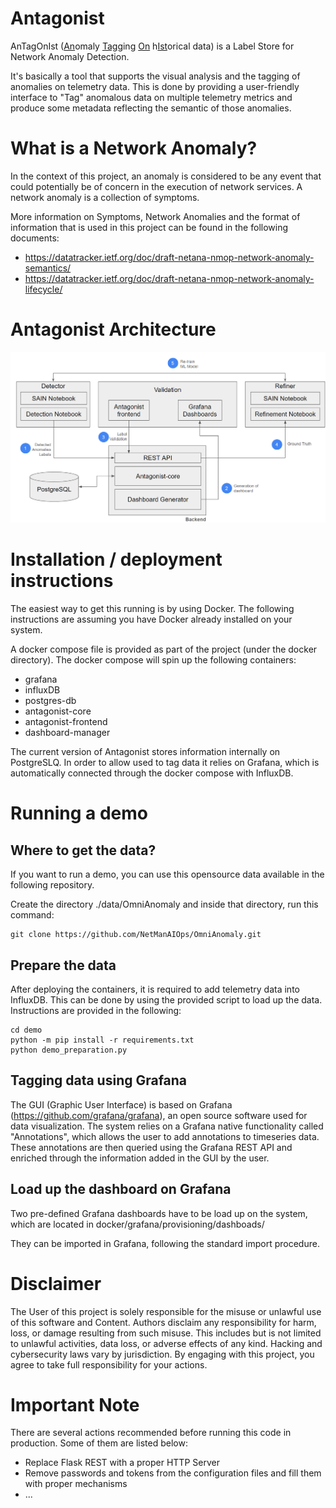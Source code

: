 # Antagonist
AnTagOnIst (<ins>An</ins>omaly <ins>Tag</ins>ging <ins>On</ins> h<ins>Ist</ins>orical data) is a Label Store for Network Anomaly Detection.

It's basically a tool that supports the visual analysis and the tagging of anomalies on  telemetry data.
This is done by providing a user-friendly interface to "Tag" anomalous data on multiple telemetry metrics and produce some metadata reflecting the semantic of those anomalies.

# What is a Network Anomaly?
In the context of this project, an anomaly is considered to be any event that could potentially be of concern in the execution of network services.
A network anomaly is a collection of symptoms.

More information on Symptoms, Network Anomalies and the format of information that is used in this project can be found in the following documents:
 - https://datatracker.ietf.org/doc/draft-netana-nmop-network-anomaly-semantics/
 - https://datatracker.ietf.org/doc/draft-netana-nmop-network-anomaly-lifecycle/

# Antagonist Architecture
![Antagonist Architecture](https://github.com/vriccobene/antagonist/blob/IETF120/images/antagonist_architecture.png)

# Installation / deployment instructions
The easiest way to get this running is by using Docker.
The following instructions are assuming you have Docker already installed on your system.

A docker compose file is provided as part of the project (under the docker directory).
The docker compose will spin up the following containers: 

 - grafana
 - influxDB
 - postgres-db
 - antagonist-core
 - antagonist-frontend
 - dashboard-manager

The current version of Antagonist stores information internally on PostgreSLQ.
In order to allow used to tag data it relies on Grafana, which is automatically connected through the docker compose with InfluxDB.

# Running a demo

## Where to get the data?
 If you want to run a demo, you can use this opensource data available in the following repository.
 
 Create the directory ./data/OmniAnomaly and inside that directory, run this command:

    git clone https://github.com/NetManAIOps/OmniAnomaly.git


## Prepare the data
After deploying the containers, it is required to add telemetry data into InfluxDB.
This can be done by using the provided script to load up the data. Instructions are provided in the following:

    cd demo
    python -m pip install -r requirements.txt
    python demo_preparation.py


## Tagging data using Grafana
The GUI (Graphic User Interface) is based on Grafana (https://github.com/grafana/grafana), an open source software used for data visualization.
The system relies on a Grafana native functionality called "Annotations", which allows the user to add annotations to timeseries data. These annotations are then queried using the Grafana REST API and enriched through the information added in the GUI by the user.

## Load up the dashboard on Grafana
Two pre-defined Grafana dashboards have to be load up on the system, which are located in docker/grafana/provisioning/dashboads/

They can be imported in Grafana, following the standard import procedure.


# Disclaimer
The User of this project is solely responsible for the misuse or unlawful use of this software and Content. 
Authors disclaim any responsibility for harm, loss, or damage resulting from such misuse. 
This includes but is not limited to unlawful activities, data loss, or adverse effects of any kind. 
Hacking and cybersecurity laws vary by jurisdiction. 
By engaging with this project, you agree to take full responsibility for your actions.


# Important Note
There are several actions recommended before running this code in production. Some of them are listed below:

- Replace Flask REST with a proper HTTP Server
- Remove passwords and tokens from the configuration files and fill them with proper mechanisms
- ...
